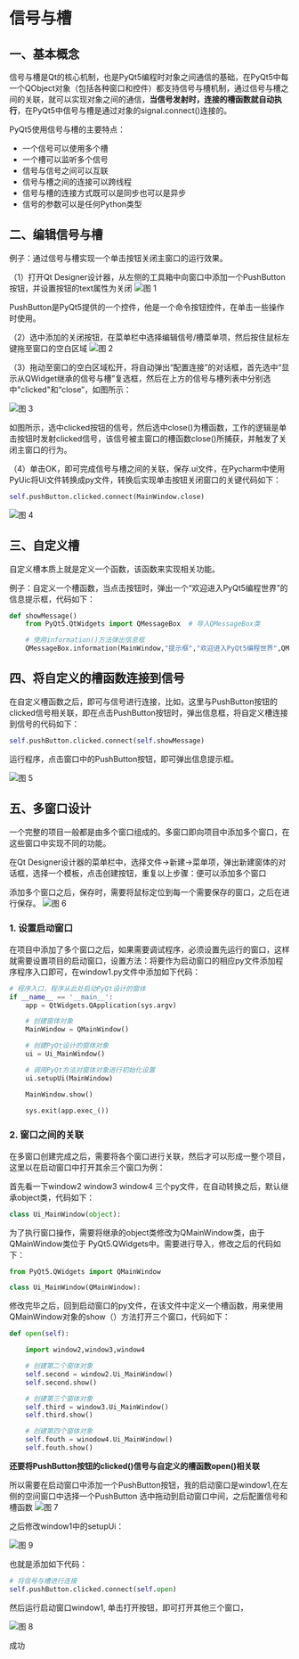 # 信号与槽

## 一、基本概念
信号与槽是Qt的核心机制，也是PyQt5编程时对象之间通信的基础，在PyQt5中每一个QObject对象（包括各种窗口和控件）都支持信号与槽机制，通过信号与槽之间的关联，就可以实现对象之间的通信，**当信号发射时，连接的槽函数就自动执行**，在PyQt5中信号与槽是通过对象的signal.connect()连接的。


PyQt5使用信号与槽的主要特点：

* 一个信号可以使用多个槽
* 一个槽可以监听多个信号
* 信号与信号之间可以互联
* 信号与槽之间的连接可以跨线程
* 信号与槽的连接方式既可以是同步也可以是异步
* 信号的参数可以是任何Python类型



## 二、编辑信号与槽

例子：通过信号与槽实现一个单击按钮关闭主窗口的运行效果。

（1）打开Qt Designer设计器，从左侧的工具箱中向窗口中添加一个PushButton按钮，并设置按钮的text属性为关闭
![图 1](../../images/78b566d3a79b55892330d35839f2e3ea217902702cc5eb313ece31e1168e367b.png)  



PushButton是PyQt5提供的一个控件，他是一个命令按钮控件，在单击一些操作时使用。

（2）选中添加的关闭按钮，在菜单栏中选择编辑信号/槽菜单项，然后按住鼠标左键拖至窗口的空白区域
![图 2](../../images/888e67d78be6a1cfcacead696994e8fd212ba8a749543c7575a6afed93377a01.png)  


（3）拖动至窗口的空白区域松开，将自动弹出“配置连接”的对话框，首先选中“显示从QWidget继承的信号与槽”复选框，然后在上方的信号与槽列表中分别选中"clicked"和“close”，如图所示：

![图 3](../../images/42c4abb38506d5ab2d197d5790e69aee753708742817f2b8a20e3fe144bca57b.png)  

如图所示，选中clicked按钮的信号，然后选中close()为槽函数，工作的逻辑是单击按钮时发射clicked信号，该信号被主窗口的槽函数close()所捕获，并触发了关闭主窗口的行为。


（4）单击OK，即可完成信号与槽之间的关联，保存.ui文件，在Pycharm中使用PyUic将Ui文件转换成py文件，转换后实现单击按钮关闭窗口的关键代码如下：

```python
self.pushButton.clicked.connect(MainWindow.close)

```

![图 4](../../images/2ba3eea355752a0358761f60d9b4b499e0e531e56faa254133eafba7dd4298e8.png)  


## 三、自定义槽

自定义槽本质上就是定义一个函数，该函数来实现相关功能。

例子：自定义一个槽函数，当点击按钮时，弹出一个“欢迎进入PyQt5编程世界”的信息提示框，代码如下：


```python
def showMessage()
    from PyQt5.QtWidgets import QMessageBox  # 导入QMessageBox类

    # 使用information()方法弹出信息框
    QMessageBox.information(MainWindow,"提示框","欢迎进入PyQt5编程世界",QMessageBox.Yes|QMessageBox.No,QMessageBox.Yes)

```


## 四、将自定义的槽函数连接到信号
在自定义槽函数之后，即可与信号进行连接，比如，这里与PushButton按钮的clicked信号相关联，即在点击PushButton按钮时，弹出信息框，将自定义槽连接到信号的代码如下：


```python
self.pushButton.clicked.connect(self.showMessage)
```
运行程序，点击窗口中的PushButton按钮，即可弹出信息提示框。

![图 5](../../images/904d60831b45b5f82ade778822addfbf322f11651e73a6d905ca3ff37165dbbd.png)  




## 五、多窗口设计

一个完整的项目一般都是由多个窗口组成的。多窗口即向项目中添加多个窗口，在这些窗口中实现不同的功能。

在Qt Designer设计器的菜单栏中，选择文件->新建->菜单项，弹出新建窗体的对话框，选择一个模板，点击创建按钮，重复以上步骤：便可以添加多个窗口

添加多个窗口之后，保存时，需要将鼠标定位到每一个需要保存的窗口，之后在进行保存。
![图 6](../../images/1d25439b7ad25f27c2dce52254c709c66852e24fbd4925d187a83cbd39aed63f.png)  


### 1. 设置启动窗口
在项目中添加了多个窗口之后，如果需要调试程序，必须设置先运行的窗口，这样就需要设置项目的启动窗口，设置方法：将要作为启动窗口的相应py文件添加程序程序入口即可，在window1.py文件中添加如下代码：

```python
# 程序入口，程序从此处启动PyQt设计的窗体
if __name__ == '__main__':
    app = QtWidgets.QApplication(sys.argv)

    # 创建窗体对象
    MainWindow = QMainWindow()

    # 创建PyQt设计的窗体对象
    ui = Ui_MainWindow()

    # 调用PyQt方法对窗体对象进行初始化设置
    ui.setupUi(MainWindow)

    MainWindow.show()

    sys.exit(app.exec_())


```

### 2. 窗口之间的关联
在多窗口创建完成之后，需要将各个窗口进行关联，然后才可以形成一整个项目，这里以在启动窗口中打开其余三个窗口为例：

首先看一下window2 window3 window4 三个py文件，在自动转换之后，默认继承object类，代码如下：

```python 
class Ui_MainWindow(object):

```
为了执行窗口操作，需要将继承的object类修改为QMainWindow类，由于QMainWindow类位于 PyQt5.QWidgets中。需要进行导入，修改之后的代码如下：

```python
from PyQt5.QWidgets import QMainWindow

class Ui_MainWindow(QMainWindow):

```

修改完毕之后，回到启动窗口的py文件，在该文件中定义一个槽函数，用来使用QMainWindow对象的show（）方法打开三个窗口，代码如下：

```python
def open(self):

    import window2,window3,window4

    # 创建第二个窗体对象
    self.second = window2.Ui_MainWindow()
    self.second.show()

    # 创建第三个窗体对象
    self.third = window3.Ui_MainWindow()
    self.third.show()

    # 创建第四个窗体对象
    self.fouth = winodow4.Ui_MainWindow()
    self.fouth.show()

```

**还要将PushButton按钮的clicked()信号与自定义的槽函数open()相关联**

所以需要在启动窗口中添加一个PushButton按钮，我的启动窗口是window1,在左侧的空间窗口中选择一个PushButton 选中拖动到启动窗口中间，之后配置信号和槽函数
![图 7](../../images/d63442f192b13a5de6bc04ca27bf2a8094a28c23608c280b64fcc8e19df789e0.png)  


之后修改window1中的setupUi：

![图 9](../../images/c21e593acecc5b2ee6469e1752bb0977bfe2ff91d7cdf923bbf111b7fd4a0dfa.png)  


也就是添加如下代码：

```python
# 将信号与槽进行连接
self.pushButton.clicked.connect(self.open)
```


然后运行启动窗口window1, 单击打开按钮，即可打开其他三个窗口，


![图 8](../../images/dff70af82e9190cf100d2715f9db8e60e7cb3e30dd735e52322f46b7b7f0e8ef.png)  

成功 